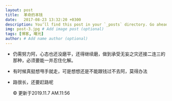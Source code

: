 ```yaml
---
layout: post
title:  革命的本钱
date:   2017-08-23 13:32:20 +0300
description: You’ll find this post in your `_posts` directory. Go ahead and edit it and re-build the site to see your changes. # Add post description (optional)
img: post-3.jpg # Add image post (optional)
tags: [博客, 曙光]
author: # Add name author (optional)
---
```

 * 仍需努力阿，心态也还没磨平，还得继续磨，做到承受无妄之灾还接二连三的那种，必须要能一并忍住化解。
 
 * 有时候真挺想甩手就走，可是想想还是不能跟钱过不去阿，莫得办法
 
 * 路很长，还要赶路呢
	<div class="footer">
		&copy; 更新于2019.11.7 AM.11:56
    </div>



[jekyll-docs]: https://jekyllrb.com/docs/home
[jekyll-gh]:   https://github.com/jekyll/jekyll
[jekyll-talk]: https://talk.jekyllrb.com/
